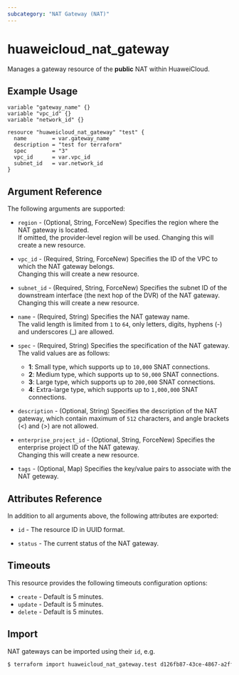```yaml
---
subcategory: "NAT Gateway (NAT)"
---
```


# huaweicloud_nat_gateway

Manages a gateway resource of the **public** NAT within HuaweiCloud.

## Example Usage

```hcl
variable "gateway_name" {}
variable "vpc_id" {}
variable "network_id" {}

resource "huaweicloud_nat_gateway" "test" {
  name        = var.gateway_name
  description = "test for terraform"
  spec        = "3"
  vpc_id      = var.vpc_id
  subnet_id   = var.network_id
}
```

## Argument Reference

The following arguments are supported:

* `region` - (Optional, String, ForceNew) Specifies the region where the NAT gateway is located.  
  If omitted, the provider-level region will be used. Changing this will create a new resource.

* `vpc_id` - (Required, String, ForceNew) Specifies the ID of the VPC to which the NAT gateway belongs.  
  Changing this will create a new resource.

* `subnet_id` - (Required, String, ForceNew) Specifies the subnet ID of the downstream interface (the next hop of the
  DVR) of the NAT gateway.  
  Changing this will create a new resource.

* `name` - (Required, String) Specifies the NAT gateway name.  
The valid length is limited from `1` to `64`, only letters, digits, hyphens (-) and underscores (_) are allowed.

* `spec` - (Required, String) Specifies the specification of the NAT gateway. The valid values are as follows:
  + **1**: Small type, which supports up to `10,000` SNAT connections.
  + **2**: Medium type, which supports up to `50,000` SNAT connections.
  + **3**: Large type, which supports up to `200,000` SNAT connections.
  + **4**: Extra-large type, which supports up to `1,000,000` SNAT connections.

* `description` - (Optional, String) Specifies the description of the NAT gateway, which contain maximum of `512`
  characters, and angle brackets (<) and (>) are not allowed.

* `enterprise_project_id` - (Optional, String, ForceNew) Specifies the enterprise project ID of the NAT gateway.  
  Changing this will create a new resource.

* `tags` - (Optional, Map) Specifies the key/value pairs to associate with the NAT geteway.

## Attributes Reference

In addition to all arguments above, the following attributes are exported:

* `id` - The resource ID in UUID format.

* `status` - The current status of the NAT gateway.

## Timeouts

This resource provides the following timeouts configuration options:

* `create` - Default is 5 minutes.
* `update` - Default is 5 minutes.
* `delete` - Default is 5 minutes.

## Import

NAT gateways can be imported using their `id`, e.g.

```bash
$ terraform import huaweicloud_nat_gateway.test d126fb87-43ce-4867-a2ff-cf34af3765d9
```
